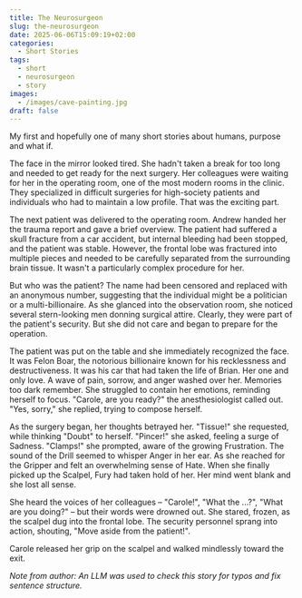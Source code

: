 ```yaml
---
title: The Neurosurgeon
slug: the-neurosurgeon
date: 2025-06-06T15:09:19+02:00
categories:
  - Short Stories
tags:
  - short
  - neurosurgeon
  - story
images:
  - /images/cave-painting.jpg
draft: false
---
```

My first and hopefully one of many short stories about humans, purpose and what if.

<!--more-->

The face in the mirror looked tired. She hadn't taken a break for too long and needed to get ready for the next surgery. Her colleagues were waiting for her in the operating room, one of the most modern rooms in the clinic. They specialized in difficult surgeries for high-society patients and individuals who had to maintain a low profile. That was the exciting part.

The next patient was delivered to the operating room. Andrew handed her the trauma report and gave a brief overview. The patient had suffered a skull fracture from a car accident, but internal bleeding had been stopped, and the patient was stable. However, the frontal lobe was fractured into multiple pieces and needed to be carefully separated from the surrounding brain tissue. It wasn't a particularly complex procedure for her.

But who was the patient? The name had been censored and replaced with an anonymous number, suggesting that the individual might be a politician or a multi-billionaire. As she glanced into the observation room, she noticed several stern-looking men donning surgical attire. Clearly, they were part of the patient's security. But she did not care and began to prepare for the operation.

The patient was put on the table and she immediately recognized the face. It was Felon Boar, the notorious billionaire known for his recklessness and destructiveness. It was his car that had taken the life of Brian. Her one and only love. A wave of pain, sorrow, and anger washed over her. Memories too dark remember. She struggled to contain her emotions, reminding herself to focus. "Carole, are you ready?" the anesthesiologist called out. "Yes, sorry," she replied, trying to compose herself.

As the  surgery began, her thoughts betrayed her. "Tissue!" she requested, while thinking "Doubt" to herself. "Pincer!" she asked, feeling a surge of Sadness. "Clamps!" she prompted, aware of the growing Frustration. The sound of the Drill seemed to whisper Anger in her ear. As she reached for the Gripper and felt an overwhelming sense of Hate. When she finally picked up the Scalpel, Fury had taken hold of her. Her mind went blank and she lost all sense.

She heard the voices of her colleagues – "Carole!", "What the ...?", "What are you doing?" – but their words were drowned out. She stared, frozen, as the scalpel dug into the frontal lobe. The security personnel sprang into action, shouting, "Move aside from the patient!".

Carole released her grip on the scalpel and walked mindlessly toward the exit.

*Note from author: An LLM was used to check this story for typos and fix sentence structure.*
